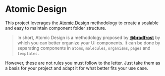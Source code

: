 # Atomic Design

This project leverages the [Atomic Design](http://bradfrost.com/blog/post/atomic-web-design/) methodology to create a scalable and easy to maintain component folder structure.

> In short, Atomic Design is a methodology proposed by [**@bradfrost**](https://github.com/bradfrost) by which you can better organize your UI components. It can be done by separating components in `atoms`, `molecules`, `organisms`, `pages` and `templates`.

However, these are not rules you must follow to the letter. Just take them as a basis for your project and adapt it for what better fits your use case.
